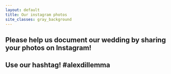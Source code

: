 ```yaml
---
layout: default
title: Our instagram photos
site_classes: gray_background
---
```



Please help us document our wedding by sharing your photos on Instagram!
-----


Use our hashtag!  #alexdillemma
------

<div id="instagram_authorize_oauth">
<!--A link to let Instagram authorize this webpage-->
</div>

<div id="instafeed">
<!--Instagram photos inserted here-->
</div>

<pre>
  <script
    type="text/javascript"
    src="{{ site.baseurl }}/js/instafeed.min.js">
  </script>

  <script type="text/javascript">
    // Setup vars for an instagram feed using instafeedjs
    {% raw %}
    var data = {
        get: 'tagged',
        tagName: 'alexdillemma',
        resolution: 'low_resolution',
        sortBy: 'most-recent',
        template: '<a href="{{link}}"><div class="instagram_image_holder"><div style="background-image:url({{image}})" class="instagram_image"></div></div></a>'
    };
    {% endraw %}

    // Add client_id
    {% comment %}
    // hack: instagram doesn't let you have multiple referers for oauth,
    // so I've instead created an extra client id for local development
    {% endcomment %}
    {% if site.baseurl == '/wedding' %}
      var clientId = '{{ site.instagram.client_id }}';
      var redirect_uri = '{{ site.instagram.redirect_uri }}';
    {% else %}
      var clientId = '{{ site.instagram.client_id_localhost }}';
      var redirect_uri = '{{ site.instagram.redirect_uri_localhost }}';
    {% endif %}
    data['clientId'] = clientId;

    // Try to add access token from url or session cache if possible
    // hack: instagram returns access token as a hash, not as a query param
    var accessToken = location.hash.split('=')[1];
    var cache_key = redirect_uri + '--instagram_access_token--';
    if (!accessToken) {
      accessToken = window.sessionStorage.getItem(cache_key);
    }
    if (accessToken) {
      data['accessToken'] = accessToken;
      window.sessionStorage.setItem(cache_key, accessToken);
    }

    // run the instagram feed
    var feed = new Instafeed(data);
    feed.run();

    // hack: add a link enabling people to view photos within their network
    // if instagram let me have multiple referers, I wouldn't do it this way
    var aTag = document.createElement('a');
    aTag.setAttribute('href', 'https://instagram.com/oauth/authorize/?' + 
      'client_id=' + clientId + '&redirect_uri=' + redirect_uri
      + '&response_type=token');
    aTag.innerHTML = 'Also show me the non-public photos from my Instagram friends!';
    document.getElementById("instagram_authorize_oauth").appendChild(aTag);
  </script>
</pre>
